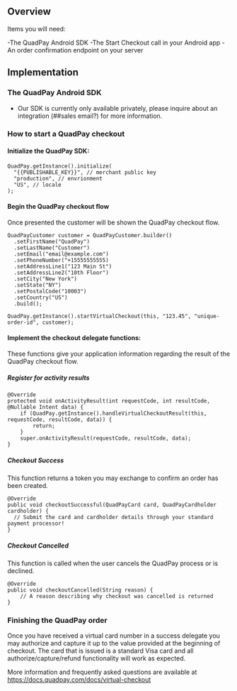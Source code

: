 
## Overview
Items you will need:

-The QuadPay Android SDK
-The Start Checkout call in your Android app
-An order confirmation endpoint on your server

## Implementation

### The QuadPay Android SDK

- Our SDK is currently only available privately, please inquire about an integration (##sales email?) for more information.

### How to start a QuadPay checkout

#### Initialize the QuadPay SDK:

```
QuadPay.getInstance().initialize(
  "{{PUBLISHABLE_KEY}}", // merchant public key
  "production", // envrionment
  "US", // locale
);
```

#### Begin the QuadPay checkout flow

Once presented the customer will be shown the QuadPay checkout flow.

```
QuadPayCustomer customer = QuadPayCustomer.builder()
  .setFirstName("QuadPay")
  .setLastName("Customer")
  .setEmail("email@example.com")
  .setPhoneNumber("+15555555555)
  .setAddressLine1("123 Main St")
  .setAddressLine2("10th Floor")
  .setCity("New York")
  .setState("NY")
  .setPostalCode("10003")
  .setCountry("US")
  .build();

QuadPay.getInstance().startVirtualCheckout(this, "123.45", "unique-order-id", customer);
```

#### Implement the checkout delegate functions:

These functions give your application information regarding the result of the QuadPay checkout flow.

##### Register for activity results

```
@Override
protected void onActivityResult(int requestCode, int resultCode, @Nullable Intent data) {
    if (QuadPay.getInstance().handleVirtualCheckoutResult(this, requestCode, resultCode, data)) {
        return;
    }
    super.onActivityResult(requestCode, resultCode, data);
}
```

##### Checkout Success

This function returns a token you may exchange to confirm an order has been created.

```
@Override
public void checkoutSuccessful(QuadPayCard card, QuadPayCardholder cardholder) {
  // Submit the card and cardholder details through your standard payment processor!
}
```

##### Checkout Cancelled

This function is called when the user cancels the QuadPay process or is declined.

```
@Override
public void checkoutCancelled(String reason) {
    // A reason describing why checkout was cancelled is returned
}
```

### Finishing the QuadPay order

Once you have received a virtual card number in a success delegate you may authorize and capture it up to the value provided at the beginning of checkout. The card that is issued is a standard Visa card and all authorize/capture/refund functionality will work as expected.

More information and frequently asked questions are available at https://docs.quadpay.com/docs/virtual-checkout


